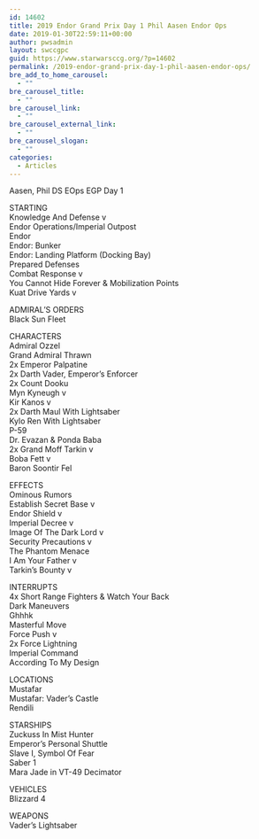 ```yaml
---
id: 14602
title: 2019 Endor Grand Prix Day 1 Phil Aasen Endor Ops
date: 2019-01-30T22:59:11+00:00
author: pwsadmin
layout: swccgpc
guid: https://www.starwarsccg.org/?p=14602
permalink: /2019-endor-grand-prix-day-1-phil-aasen-endor-ops/
bre_add_to_home_carousel:
  - ""
bre_carousel_title:
  - ""
bre_carousel_link:
  - ""
bre_carousel_external_link:
  - ""
bre_carousel_slogan:
  - ""
categories:
  - Articles
---
```

Aasen, Phil DS EOps EGP Day 1

STARTING  
Knowledge And Defense v  
Endor Operations/Imperial Outpost  
Endor  
Endor: Bunker  
Endor: Landing Platform (Docking Bay)  
Prepared Defenses  
Combat Response v  
You Cannot Hide Forever & Mobilization Points  
Kuat Drive Yards v

ADMIRAL’S ORDERS  
Black Sun Fleet

CHARACTERS  
Admiral Ozzel  
Grand Admiral Thrawn  
2x Emperor Palpatine  
2x Darth Vader, Emperor&#8217;s Enforcer  
2x Count Dooku  
Myn Kyneugh v  
Kir Kanos v  
2x Darth Maul With Lightsaber  
Kylo Ren With Lightsaber  
P-59  
Dr. Evazan & Ponda Baba  
2x Grand Moff Tarkin v  
Boba Fett v  
Baron Soontir Fel

EFFECTS  
Ominous Rumors  
Establish Secret Base v  
Endor Shield v  
Imperial Decree v  
Image Of The Dark Lord v  
Security Precautions v  
The Phantom Menace  
I Am Your Father v  
Tarkin&#8217;s Bounty v

INTERRUPTS  
4x Short Range Fighters & Watch Your Back  
Dark Maneuvers  
Ghhhk  
Masterful Move  
Force Push v  
2x Force Lightning  
Imperial Command  
According To My Design

LOCATIONS  
Mustafar  
Mustafar: Vader&#8217;s Castle  
Rendili

STARSHIPS  
Zuckuss In Mist Hunter  
Emperor&#8217;s Personal Shuttle  
Slave I, Symbol Of Fear  
Saber 1  
Mara Jade in VT-49 Decimator

VEHICLES  
Blizzard 4

WEAPONS  
Vader&#8217;s Lightsaber
